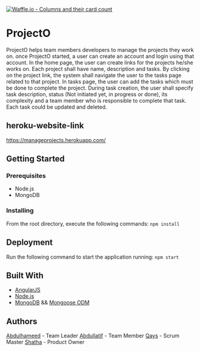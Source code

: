 [![Waffle.io - Columns and their card count](https://badge.waffle.io/meepo-Org/ProjectO.svg?columns=all)](https://waffle.io/meepo-Org/ProjectO)
# ProjectO
ProjectO helps team members developers to manage the projects they work on. once ProjectO started, a user can create an account and login using that account. In the home page, the user can create links for the projects he/she works on. Each project shall have name, description and tasks. By clicking on the project link, the system shall navigate the user to the tasks page related to that project. In tasks page, the user can add the tasks which must be done to complete the project. During task creation, the user shall specify task description, status (Not initiated yet, in progress or done), its complexity and a team member who is responsible to complete that task. Each task could be updated and deleted.

 ## heroku-website-link
 https://manageprojects.herokuapp.com/
 
 ## Getting Started
 ### Prerequisites
 - Node.js
 - MongoDB
 
 ### Installing
 From the root directory, execute the following commands:
 `npm install`
 
 ## Deployment
 Run the following command to start the application running:
 `npm start`
 
 ## Built With
 - [AngularJS](https://docs.angularjs.org/)
 - [Node.js](https://nodejs.org)
 - [MongoDB](https://www.mongodb.com) && [Mongoose ODM](http://mongoosejs.com/docs/)
 
 ## Authors
 [Abdulhameed](https://github.com/abdulhameed89) - Team Leader
 [Abdullatif](https://github.com/AbdullatifJamous891) - Team Member
 [Qays](https://github.com/QaysTrad) - Scrum Master
 [Shatha](https://github.com/ShSukkar) - Product Owner

